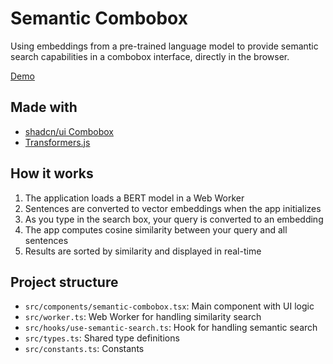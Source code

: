 # Semantic Combobox

Using embeddings from a pre-trained language model to provide semantic search capabilities in a combobox interface, directly in the browser.

[Demo](https://codesandbox.io/p/devbox/github/oaarnikoivu/semantic-combobox)

## Made with

- [shadcn/ui Combobox](https://ui.shadcn.com/docs/components/combobox)
- [Transformers.js](https://huggingface.co/docs/transformers.js/en/index)

## How it works

1. The application loads a BERT model in a Web Worker
2. Sentences are converted to vector embeddings when the app initializes
3. As you type in the search box, your query is converted to an embedding
4. The app computes cosine similarity between your query and all sentences
5. Results are sorted by similarity and displayed in real-time

## Project structure

- `src/components/semantic-combobox.tsx`: Main component with UI logic
- `src/worker.ts`: Web Worker for handling similarity search
- `src/hooks/use-semantic-search.ts`: Hook for handling semantic search
- `src/types.ts`: Shared type definitions
- `src/constants.ts`: Constants
